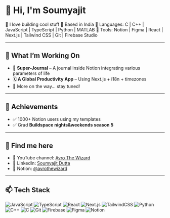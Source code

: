 # 👋 Hi, I'm Soumyajit
🎯 I love building cool stuff 
📍 Based in India
🔧 Languages: C | C++ | JavaScript | TypeScript | Python | MATLAB
🎨 Tools: Notion | Figma  | React | Next.js | Tailwind CSS | Git | Firebase Studio

---

## 🚀 What I’m Working On

- 🧠 **Super-Journal** – A journal inside Notion integrating various parameters of life
- 🗓️ **A Global Productivity App** – Using Next.js + i18n + timezones
- 🧰 More on the way… stay tuned!

---

## 🌟 Achievements

- ✅ 1000+ Notion users using my templates
- ✅ Grad **Buildspace nights&weekends season 5**

---

## 💬 Find me here

- 🔗 YouTube channel: [Avro The Wizard](https://www.youtube.com/@avrothewizard)
- 🔗 LinkedIn: [Soumyajit Dutta](https://linkedin.com/in/thesoumyajitdutta)
- 🔗 Notion: [@avrothewizard](https://www.notion.com/@avrothewizard)

---

## 📫 Tech Stack

![JavaScript](https://img.shields.io/badge/-JavaScript-black?style=flat-square&logo=javascript)
![TypeScript](https://img.shields.io/badge/-TypeScript-black?style=flat-square&logo=typescript)
![React](https://img.shields.io/badge/-React-black?style=flat-square&logo=react)
![Next.js](https://img.shields.io/badge/-Next.js-black?style=flat-square&logo=next.js)
![TailwindCSS](https://img.shields.io/badge/-Tailwind-black?style=flat-square&logo=tailwind-css)
![Python](https://img.shields.io/badge/-Python-black?style=flat-square&logo=python)
![C++](https://img.shields.io/badge/-C++-black?style=flat-square&logo=c%2b%2b)
![C](https://img.shields.io/badge/-C-black?style=flat-square&logo=c)
![Git](https://img.shields.io/badge/-Git-black?style=flat-square&logo=git)
![Firebase](https://img.shields.io/badge/-Firebase-black?style=flat-square&logo=firebase)
![Figma](https://img.shields.io/badge/-Figma-black?style=flat-square&logo=figma)
![Notion](https://img.shields.io/badge/-Notion-black?style=flat-square&logo=notion)

